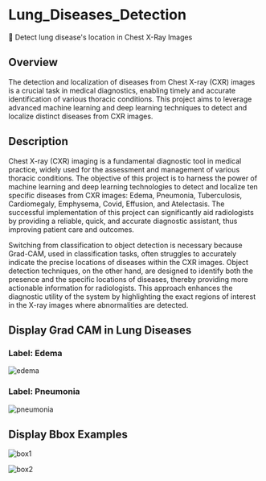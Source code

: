 # Lung_Diseases_Detection

📌 Detect lung disease's location in Chest X-Ray Images

## Overview
The detection and localization of diseases from Chest X-ray (CXR) images is a crucial task in medical diagnostics, enabling timely and accurate identification of various thoracic conditions. This project aims to leverage advanced machine learning and deep learning techniques to detect and localize distinct diseases from CXR images.

## Description
Chest X-ray (CXR) imaging is a fundamental diagnostic tool in medical practice, widely used for the assessment and management of various thoracic conditions. The objective of this project is to harness the power of machine learning and deep learning technologies to detect and localize ten specific diseases from CXR images: Edema, Pneumonia, Tuberculosis, Cardiomegaly, Emphysema, Covid, Effusion, and Atelectasis. The successful implementation of this project can significantly aid radiologists by providing a reliable, quick, and accurate diagnostic assistant, thus improving patient care and outcomes.

Switching from classification to object detection is necessary because Grad-CAM, used in classification tasks, often struggles to accurately indicate the precise locations of diseases within the CXR images. Object detection techniques, on the other hand, are designed to identify both the presence and the specific locations of diseases, thereby providing more actionable information for radiologists. This approach enhances the diagnostic utility of the system by highlighting the exact regions of interest in the X-ray images where abnormalities are detected.

## Display Grad CAM in Lung Diseases

### Label: Edema

![edema](https://github.com/user-attachments/assets/cdb574f6-d81a-4299-82c0-3320b58b6c02)

### Label: Pneumonia

![pneumonia](https://github.com/user-attachments/assets/37ca9149-32b4-4fde-aa92-7d53f28dde12)


## Display Bbox Examples
![box1](https://github.com/user-attachments/assets/ad158863-3fd7-4986-9fe5-c3dcd1cbdbf7)

![box2](https://github.com/user-attachments/assets/f7d37c96-2f55-4140-a21c-6ea1fd474026)




